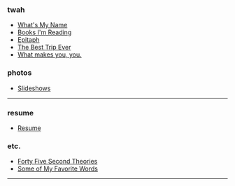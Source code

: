 ### twah

-   [What's My Name](whatsMyName.html)
-   [Books I'm Reading](booksImReading.html)
-   [Epitaph](epitaph.html)
-   [The Best Trip Ever](bestTripEver.html)
-   [What makes you, you.](whatMakesYouYou.html)

### photos

-   [Slideshows](photos.html)

* * * * *

### resume

-   [Resume](resume.html)

### etc.

-   [Forty Five Second Theories](fortyFiveSecondTheories.html)
-   [Some of My Favorite Words](favoriteWords.html)

* * * * *